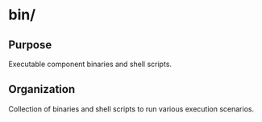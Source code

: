 # bin/

## Purpose

Executable component binaries and shell scripts.

## Organization

Collection of binaries and shell scripts to run various execution scenarios. 
